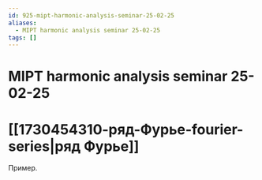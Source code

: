```yaml
---
id: 925-mipt-harmonic-analysis-seminar-25-02-25
aliases:
  - MIPT harmonic analysis seminar 25-02-25
tags: []
---
```


# MIPT harmonic analysis seminar 25-02-25

# [[1730454310-ряд-Фурье-fourier-series|ряд Фурье]]

Пример.
